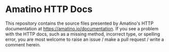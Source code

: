 # Amatino HTTP Docs
This repository contains the source files presented by Amatino's HTTP documentation at https://amatino.io/documentation. If you see a problem with the HTTP docs, such as a missing method, incorrect type, or spelling error, you are most welcome to raise an issue / make a pull request / write a comment herein.
